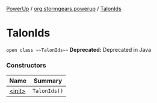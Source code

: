 [PowerUp](../../index.md) / [org.stormgears.powerup](../index.md) / [TalonIds](./index.md)

# TalonIds

`open class ~~TalonIds~~`
**Deprecated:** Deprecated in Java

### Constructors

| Name | Summary |
|---|---|
| [&lt;init&gt;](-init-.md) | `TalonIds()` |
